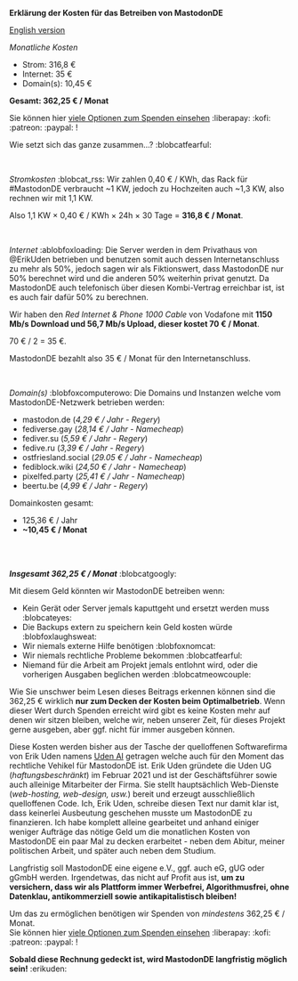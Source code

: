 **Erklärung der Kosten für das Betreiben von MastodonDE** 

[English version](https://mastodon.de/@MastodonDE/110811119053549314)

*Monatliche Kosten*
- Strom: 316,8 €
- Internet: 35 €
- Domain(s): 10,45 €  
  
**Gesamt: 362,25 € / Monat**

Sie können hier [viele Optionen zum Spenden einsehen](https://mastodon.de/@MastodonDE/111080741382091815) :liberapay: :kofi: :patreon: :paypal: !

Wie setzt sich das ganze zusammen...? :blobcatfearful:
  
  
</br>
  
*Stromkosten* :blobcat_rss:
Wir zahlen 0,40 € / KWh, das Rack für #MastodonDE verbraucht ~1 KW, jedoch zu Hochzeiten auch ~1,3 KW, also rechnen wir mit 1,1 KW. 

Also 1,1 KW × 0,40 € / KWh × 24h × 30 Tage = **316,8 € / Monat**.  
  
  
</br>
  
*Internet* :ablobfoxloading:
Die Server werden in dem Privathaus von @ErikUden betrieben und benutzen somit auch dessen Internetanschluss zu mehr als 50%, jedoch sagen wir als Fiktionswert, dass MastodonDE nur 50% berechnet wird und die anderen 50% weiterhin privat genutzt. Da MastodonDE auch telefonisch über diesen Kombi-Vertrag erreichbar ist, ist es auch fair dafür 50% zu berechnen. 
  
Wir haben den *Red Internet & Phone 1000 Cable* von Vodafone mit **1150 Mb/s Download und 56,7 Mb/s Upload, dieser kostet 70 € / Monat**.  
  
70 € / 2 = 35 €.  
  
MastodonDE bezahlt also 35 € / Monat für den Internetanschluss.  
  
  
</br>
  
*Domain(s)* :blobfoxcomputerowo:
Die Domains und Instanzen welche vom MastodonDE-Netzwerk betrieben werden:  
- mastodon.de (*4,29 € / Jahr - Regery*)
- fediverse.gay (*28,14 € / Jahr - Namecheap*)
- fediver.su (*5,59 € / Jahr - Regery*)
- fedive.ru (*3,39 € / Jahr - Regery*)
- ostfriesland.social (*29.05 € / Jahr - Namecheap*)
- fediblock.wiki (*24,50 € / Jahr - Namecheap*)
- pixelfed.party (*25,41 € / Jahr - Namecheap*)
- beertu.be (*4,99 € / Jahr - Regery*)

Domainkosten gesamt:  
- 125,36 € / Jahr
- **~10,45 € / Monat**
  
  
</br>
</br>
  
***Insgesamt 362,25 € / Monat*** :blobcatgoogly:
  
Mit diesem Geld könnten wir MastodonDE betreiben wenn:  
- Kein Gerät oder Server jemals kaputtgeht und ersetzt werden muss :blobcateyes:
- Die Backups extern zu speichern kein Geld kosten würde :blobfoxlaughsweat:  
- Wir niemals externe Hilfe benötigen :blobfoxnomcat:  
- Wir niemals rechtliche Probleme bekommen :blobcatfearful:
- Niemand für die Arbeit am Projekt jemals entlohnt wird, oder die vorherigen Ausgaben beglichen werden :blobcatmeowcouple:  
  
  
Wie Sie unschwer beim Lesen dieses Beitrags erkennen können sind die 362,25 € wirklich **nur zum Decken der Kosten beim Optimalbetrieb**. Wenn dieser Wert durch Spenden erreicht wird gibt es keine Kosten mehr auf denen wir sitzen bleiben, welche wir, neben unserer Zeit, für dieses Projekt gerne ausgeben, aber ggf. nicht für immer ausgeben können.


Diese Kosten werden bisher aus der Tasche der quelloffenen Softwarefirma von Erik Uden namens [Uden AI](https://uden.ai) getragen welche auch für den Moment das rechtliche Vehikel für MastodonDE ist. Erik Uden gründete die Uden UG (*haftungsbeschränkt*) im Februar 2021 und ist der Geschäftsführer sowie auch alleinige Mitarbeiter der Firma. Sie stellt hauptsächlich Web-Dienste (*web-hosting, web-design, usw.*) bereit und erzeugt ausschließlich quelloffenen Code. Ich, Erik Uden, schreibe diesen Text nur damit klar ist, dass keinerlei Ausbeutung geschehen musste um MastodonDE zu finanzieren. Ich habe komplett alleine gearbeitet und anhand einiger weniger Aufträge das nötige Geld um die monatlichen Kosten von MastodonDE ein paar Mal zu decken erarbeitet - neben dem Abitur, meiner politischen Arbeit, und später auch neben dem Studium.  
  
Langfristig soll MastodonDE eine eigene e.V., ggf. auch eG, gUG oder gGmbH werden. Irgendetwas, das nicht auf Profit aus ist, **um zu versichern, dass wir als Plattform immer Werbefrei, Algorithmusfrei, ohne Datenklau, antikommerziell sowie antikapitalistisch bleiben!**  
  
Um das zu ermöglichen benötigen wir Spenden von *mindestens* 362,25 € / Monat.  
Sie können hier [viele Optionen zum Spenden einsehen](https://mastodon.de/@MastodonDE/111080741382091815) :liberapay: :kofi: :patreon: :paypal: !
  
  
**Sobald diese Rechnung gedeckt ist, wird MastodonDE langfristig möglich sein!** :erikuden:
